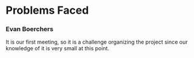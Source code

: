 # Problems Faced
### Evan Boerchers
It is our first meeting, so it is a challenge organizing the project since our knowledge of it is very small at this point.
